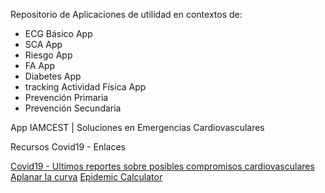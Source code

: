 Repositorio de Aplicaciones de utilidad en contextos de:

- ECG Básico App
- SCA App
- Riesgo App
- FA App
- Diabetes App
- tracking Actividad Física App
- Prevención Primaria
- Prevención Secundaria

App IAMCEST | Soluciones en Emergencias Cardiovasculares

Recursos Covid19 - Enlaces

<a href="covid19.html">Covid19 - Ultimos reportes sobre posibles compromisos cardiovasculares</a>
<a href="https://www.flattenthecurve.com/es/" target="_blank">Aplanar la curva</a>
<a href="https://gabgoh.github.io/COVID/index.html" target="_blank">Epidemic Calculator</a>
